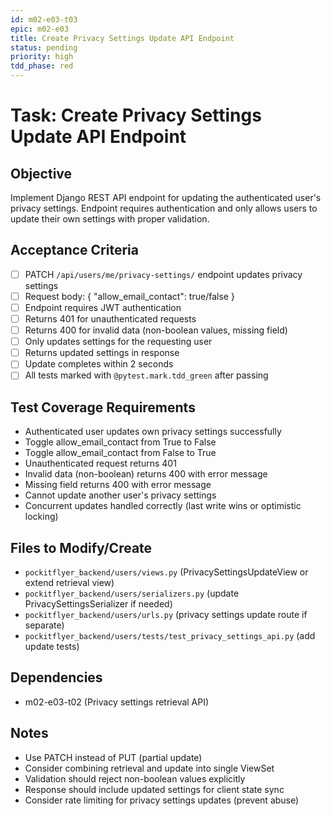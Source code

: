 ```yaml
---
id: m02-e03-t03
epic: m02-e03
title: Create Privacy Settings Update API Endpoint
status: pending
priority: high
tdd_phase: red
---
```


# Task: Create Privacy Settings Update API Endpoint

## Objective
Implement Django REST API endpoint for updating the authenticated user's privacy settings. Endpoint requires authentication and only allows users to update their own settings with proper validation.

## Acceptance Criteria
- [ ] PATCH `/api/users/me/privacy-settings/` endpoint updates privacy settings
- [ ] Request body: { "allow_email_contact": true/false }
- [ ] Endpoint requires JWT authentication
- [ ] Returns 401 for unauthenticated requests
- [ ] Returns 400 for invalid data (non-boolean values, missing field)
- [ ] Only updates settings for the requesting user
- [ ] Returns updated settings in response
- [ ] Update completes within 2 seconds
- [ ] All tests marked with `@pytest.mark.tdd_green` after passing

## Test Coverage Requirements
- Authenticated user updates own privacy settings successfully
- Toggle allow_email_contact from True to False
- Toggle allow_email_contact from False to True
- Unauthenticated request returns 401
- Invalid data (non-boolean) returns 400 with error message
- Missing field returns 400 with error message
- Cannot update another user's privacy settings
- Concurrent updates handled correctly (last write wins or optimistic locking)

## Files to Modify/Create
- `pockitflyer_backend/users/views.py` (PrivacySettingsUpdateView or extend retrieval view)
- `pockitflyer_backend/users/serializers.py` (update PrivacySettingsSerializer if needed)
- `pockitflyer_backend/users/urls.py` (privacy settings update route if separate)
- `pockitflyer_backend/users/tests/test_privacy_settings_api.py` (add update tests)

## Dependencies
- m02-e03-t02 (Privacy settings retrieval API)

## Notes
- Use PATCH instead of PUT (partial update)
- Consider combining retrieval and update into single ViewSet
- Validation should reject non-boolean values explicitly
- Response should include updated settings for client state sync
- Consider rate limiting for privacy settings updates (prevent abuse)
